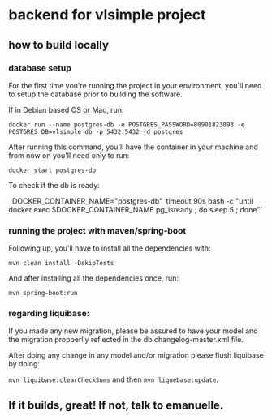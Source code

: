 # backend for vlsimple project

## how to build locally

### database setup

For the first time you're running the project in your environment, you'll need to setup the database prior to building the software.

If in Debian based OS or Mac, run:

`docker run --name postgres-db -e POSTGRES_PASSWORD=80901823093 -e POSTGRES_DB=vlsimple_db -p 5432:5432 -d postgres`

After running this command, you'll have the container in your machine and from now on you'll need only to run:

`docker start postgres-db`

To check if the db is ready:

`
`DOCKER_CONTAINER_NAME="postgres-db"`
`timeout 90s bash -c "until docker exec $DOCKER_CONTAINER_NAME pg_isready ; do sleep 5 ; done"`

### running the project with maven/spring-boot

Following up, you'll have to install all the dependencies with:

`mvn clean install -DskipTests`

And after installing all the dependencies once, run:

`mvn spring-boot:run`

### regarding liquibase:

If you made any new migration, please be assured to have your model and the migration propperlly reflected in the db.changelog-master.xml file.

After doing any change in any model and/or migration please flush liquibase by doing:

`mvn liquibase:clearCheckSums` and then `mvn liquebase:update`.


## If it builds, great! If not, talk to emanuelle.





























